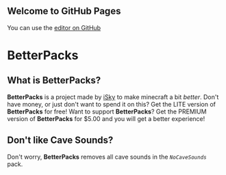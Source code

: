 ## Welcome to GitHub Pages

You can use the [editor on GitHub](https://ax0l0tl.github.io/BetterPages)

# BetterPacks

## What is BetterPacks?

**BetterPacks** is a project made by [iSky](https://twitch.tv/isky_mc) to make minecraft a bit _better_.
Don't have money, or just don't want to spend it on this? Get the LITE version of **BetterPacks** for free!
Want to support **BetterPacks**? Get the PREMIUM version of **BetterPacks** for $5.00 and you will get a better experience!

## Don't like Cave Sounds?

Don't worry, **BetterPacks** removes all cave sounds in the _`NoCaveSounds`_ pack.
